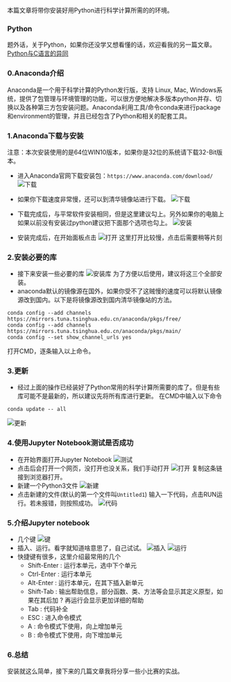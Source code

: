 本篇文章将带你安装好用Python进行科学计算所需的的环境。

### Python
题外话，关于Python，如果你还没学又想看懂的话，欢迎看我的另一篇文章。[Python与C语言的异同](https://mp.weixin.qq.com/s?__biz=MzUzOTczMTQyOA==&mid=2247483659&idx=1&sn=881b83f05b883d6b4814ae26dbddf7a9&chksm=fac2b580cdb53c960c806e1c28b3034840059c9d5726078d23dc38942e2dccb8e7e74fb2516a#rd)
### 0.Anaconda介绍
Anaconda是一个用于科学计算的Python发行版，支持 Linux, Mac, Windows系统，提供了包管理与环境管理的功能，可以很方便地解决多版本python并存、切换以及各种第三方包安装问题。Anaconda利用工具/命令conda来进行package和environment的管理，并且已经包含了Python和相关的配套工具。

### 1.Anaconda下载与安装
注意：本次安装使用的是64位WIN10版本，如果你是32位的系统请下载32-Bit版本。
- 进入Anaconda官网下载安装包：`https://www.anaconda.com/download/`
![下载](http://ox5bam95j.bkt.clouddn.com/img1.jpg)
- 如果你下载速度非常慢，还可以到清华镜像站进行下载。
![下载](http://ox5bam95j.bkt.clouddn.com/img5.jpg)

- 下载完成后，与平常软件安装相同，但是这里建议勾上。另外如果你的电脑上如果以前没有安装过python建议把下面那个选项也勾上。
![安装](http://ox5bam95j.bkt.clouddn.com/img2.jpg)

- 安装完成后，在开始面板点击
![打开](http://ox5bam95j.bkt.clouddn.com/img3.jpg)
这里打开比较慢，点击后需要稍等片刻
### 2.安装必要的库
- 接下来安装一些必要的库
![安装库](http://ox5bam95j.bkt.clouddn.com/img4.jpg)
为了方便以后使用，建议将这三个全部安装。
- anaconda默认的镜像源在国外，如果你受不了这贼慢的速度可以将默认镜像源改到国内。以下是将镜像源改到国内清华镜像站的方法。
``` 
conda config --add channels https://mirrors.tuna.tsinghua.edu.cn/anaconda/pkgs/free/
conda config --add channels https://mirrors.tuna.tsinghua.edu.cn/anaconda/pkgs/main/
conda config --set show_channel_urls yes
```
打开CMD，逐条输入以上命令。
### 3.更新
- 经过上面的操作已经装好了Python常用的科学计算所需要的库了。但是有些库可能不是最新的，所以建议先将所有库进行更新。
在CMD中输入以下命令
```
conda update -- all
```
![更新](http://ox5bam95j.bkt.clouddn.com/img6.jpg)

### 4.使用Jupyter Notebook测试是否成功
- 在开始界面打开Jupyter Notebook
![测试](http://ox5bam95j.bkt.clouddn.com/img7.jpg)
- 点击后会打开一个网页，没打开也没关系，我们手动打开
![打开](http://ox5bam95j.bkt.clouddn.com/img8.jpg)
复制这条链接到浏览器打开。
- 新建一个Python3文件
![新建](http://ox5bam95j.bkt.clouddn.com/img9.jpg)
- 点击新建的文件(默认的第一个文件叫`Untitled1`)
输入一下代码，点击RUN运行。若未报错，则按照成功。
![代码](http://ox5bam95j.bkt.clouddn.com/img10.jpg)

### 5.介绍Jupyter notebook
- 几个键
![键](http://ox5bam95j.bkt.clouddn.com/img11.jpg)
- 插入、运行。看字就知道啥意思了，自己试试。
![插入](http://ox5bam95j.bkt.clouddn.com/img12.jpg)
![运行](http://ox5bam95j.bkt.clouddn.com/img13.jpg)
- 快捷键有很多，这里介绍最常用的几个
  - Shift-Enter : 运行本单元，选中下个单元
  - Ctrl-Enter : 运行本单元
  - Alt-Enter : 运行本单元，在其下插入新单元
  - Shift-Tab : 输出帮助信息，部分函数、类、方法等会显示其定义原型，如果在其后加 ? 再运行会显示更加详细的帮助
  - Tab : 代码补全
  - ESC : 进入命令模式
  - A : 命令模式下使用，向上增加单元
  - B : 命令模式下使用，向下增加单元

### 6.总结
安装就这么简单，接下来的几篇文章我将分享一些小比赛的实战。




